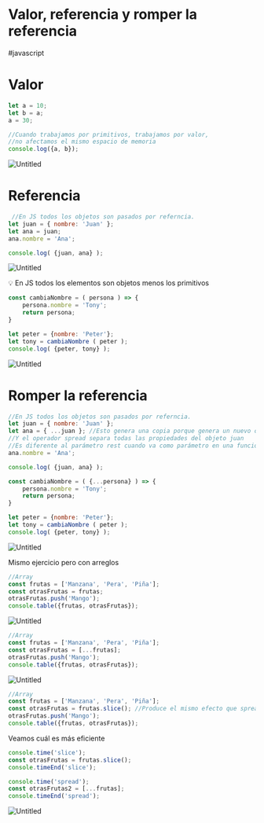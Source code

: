 # Valor, referencia y romper la referencia
#javascript
# Valor

```jsx
let a = 10;
let b = a;
a = 30;

//Cuando trabajamos por primitivos, trabajamos por valor,
//no afectamos el mismo espacio de memoria
console.log({a, b});
```

![Untitled](00%20🌎%20DWEC%202022-2023/00%20UD2%20Fundamentos%20de%20JS%20Tipos%20primitivos%20Arrays/Anexos/Untitled%203.png)

# Referencia

```jsx
 //En JS todos los objetos son pasados por referncia.
let juan = { nombre: 'Juan' };
let ana = juan;
ana.nombre = 'Ana';

console.log( {juan, ana} );
```

![Untitled](Untitled%201%201.png)

<aside>
💡 En JS todos los elementos son objetos menos los primitivos

</aside>

```jsx
const cambiaNombre = ( persona ) => {
    persona.nombre = 'Tony';
    return persona;
}

let peter = {nombre: 'Peter'};
let tony = cambiaNombre ( peter );
console.log( {peter, tony} );
```

![Untitled](Untitled%202%201.png)

# Romper la referencia

```jsx
//En JS todos los objetos son pasados por referncia.
let juan = { nombre: 'Juan' };
let ana = { ...juan }; //Esto genera una copia porque genera un nuevo objeto
//Y el operador spread separa todas las propiedades del objeto juan
//Es diferente al parámetro rest cuando va como parámetro en una función.
ana.nombre = 'Ana';

console.log( {juan, ana} );

const cambiaNombre = ( {...persona} ) => {
    persona.nombre = 'Tony';
    return persona;
}

let peter = {nombre: 'Peter'};
let tony = cambiaNombre ( peter );
console.log( {peter, tony} );
```

![Untitled](Untitled%203%201.png)

Mismo ejercicio pero con arreglos

```jsx
//Array
const frutas = ['Manzana', 'Pera', 'Piña'];
const otrasFrutas = frutas;
otrasFrutas.push('Mango');
console.table({frutas, otrasFrutas});
```

![Untitled](00%20🌎%20DWEC%202022-2023/00%20UD2%20Fundamentos%20de%20JS%20Tipos%20primitivos%20Arrays/Anexos/Untitled%204.png)

```jsx
//Array
const frutas = ['Manzana', 'Pera', 'Piña'];
const otrasFrutas = [...frutas];
otrasFrutas.push('Mango');
console.table({frutas, otrasFrutas});
```

![Untitled](00%20🌎%20DWEC%202022-2023/00%20UD2%20Fundamentos%20de%20JS%20Tipos%20primitivos%20Arrays/Anexos/Untitled%205.png)

```jsx
//Array
const frutas = ['Manzana', 'Pera', 'Piña'];
const otrasFrutas = frutas.slice(); //Produce el mismo efecto que spread. 
otrasFrutas.push('Mango');
console.table({frutas, otrasFrutas});
```

Veamos cuál es más eficiente

```jsx
console.time('slice');
const otrasFrutas = frutas.slice();
console.timeEnd('slice');

console.time('spread');
const otrasFrutas2 = [...frutas];
console.timeEnd('spread');
```

![Untitled](00%20🌎%20DWEC%202022-2023/00%20UD2%20Fundamentos%20de%20JS%20Tipos%20primitivos%20Arrays/Anexos/Untitled%206.png)